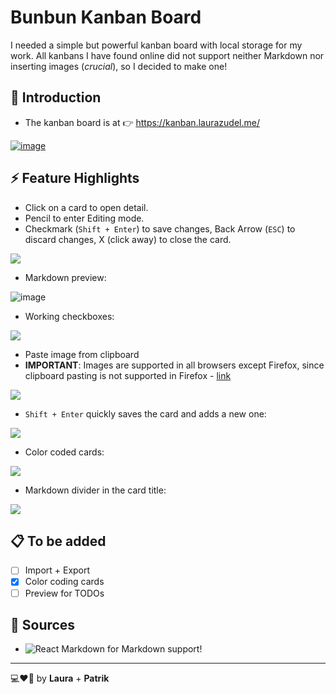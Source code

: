 # Bunbun Kanban Board

I needed a simple but powerful kanban board with local storage for my work. All kanbans I have found online did not support neither Markdown nor inserting images (_crucial_), so I decided to make one!

## 📖 Introduction

- The kanban board is at 👉 https://kanban.laurazudel.me/

[![image](https://github.com/lau-zudelova/bunbun-kanban-board/assets/42751429/ae61a311-80f0-4f40-932b-c1fe164dc300)](https://kanban.laurazudel.me/)

## ⚡ Feature Highlights

- Click on a card to open detail.
- Pencil to enter Editing mode.
- Checkmark (`Shift + Enter`) to save changes, Back Arrow (`ESC`) to discard changes, X (click away) to close the card.

![](https://github.com/lau-zudelova/bunbun-kanban-board/blob/main/readme_resources/cardDetail.gif)

- Markdown preview:

![image](https://github.com/lau-zudelova/bunbun-kanban-board/assets/42751429/59c5300a-6c08-428f-9946-df03cfead903)

- Working checkboxes:

![](https://github.com/lau-zudelova/bunbun-kanban-board/blob/main/readme_resources/checkbox.gif)

- Paste image from clipboard
- **IMPORTANT**: Images are supported in all browsers except Firefox, since clipboard pasting is not supported in Firefox - [link](https://developer.mozilla.org/en-US/docs/Web/API/Clipboard_API)

![](https://github.com/lau-zudelova/bunbun-kanban-board/blob/main/readme_resources/images.gif)

- `Shift + Enter` quickly saves the card and adds a new one:

![](https://github.com/lau-zudelova/bunbun-kanban-board/blob/main/readme_resources/addCardsFast.gif)

- Color coded cards:

![](https://github.com/lau-zudelova/bunbun-kanban-board/blob/main/readme_resources/changeColor.gif)

- Markdown divider in the card title:

![](https://github.com/lau-zudelova/bunbun-kanban-board/blob/main/readme_resources/divider.gif)

## 📋 To be added

- [ ] Import + Export
- [x] Color coding cards
- [ ] Preview for TODOs

## 📃 Sources

- ![React Markdown](https://github.com/remarkjs/react-markdown) for Markdown support!

---

💻❤🍲 by **Laura** + **Patrik**
